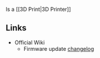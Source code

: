 Is a [[3D Print|3D Printer]] 
## Links
- Official Wiki
	- Firmware update [changelog](https://wiki.bambulab.com/en/a1-mini/manual/a1-mini-firmware-release-history)